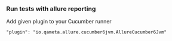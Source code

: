### Run tests with allure reporting
Add given plugin to your Cucumber runner 
```
"plugin": "io.qameta.allure.cucumber6jvm.AllureCucumber6Jvm"
```
